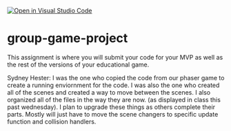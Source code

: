 [![Open in Visual Studio Code](https://classroom.github.com/assets/open-in-vscode-c66648af7eb3fe8bc4f294546bfd86ef473780cde1dea487d3c4ff354943c9ae.svg)](https://classroom.github.com/online_ide?assignment_repo_id=10536767&assignment_repo_type=AssignmentRepo)
# group-game-project

This assignment is where you will submit your code for your MVP as well as the rest of the versions of your educational game.

Sydney Hester: I was the one who copied the code from our phaser game to create a running enviornment for the code. I was also the one
who created all of the scenes and created a way to move between the scenes. I also organized all of the files in the way they are now. (as
displayed in class this past wednesday). I plan to upgrade these things as others complete their parts. Mostly will just have to move the
scene changers to specific update function and collision handlers. 
